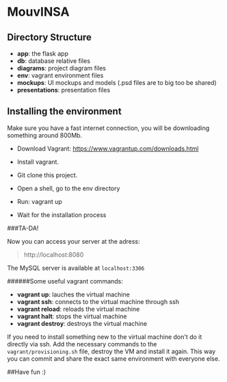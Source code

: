 MouvINSA
========

Directory Structure
-------------------
- __app__: the flask app
- __db__: database relative files
- __diagrams__: project diagram files
- __env__: vagrant environment files
- __mockups__: UI mockups and models (.psd files are to big too be shared)
- __presentations__: presentation files

Installing the environment
--------------------------

Make sure you have a fast internet connection, you will be downloading something around 800Mb.

- Download Vagrant: https://www.vagrantup.com/downloads.html
- Install vagrant.

- Git clone this project.
- Open a shell, go to the env directory
- Run: vagrant up
- Wait for the installation process

###TA-DA!

Now you can access your server at the adress:
> http://localhost:8080

The MySQL server is available at `localhost:3306`

######Some useful vagrant commands:
  - __vagrant up__: lauches the virtual machine
  - __vagrant ssh__: connects to the virtual machine through ssh
  - __vagrant reload__: reloads the virtual machine
  - __vagrant halt__: stops the virtual machine
  - __vagrant destroy__: destroys the virtual machine

If you need to install something new to the virtual machine don't do it directly via ssh.
Add the necessary commands to the `vagrant/provisioning.sh` file, destroy the VM and install it again.
This way you can commit and share the exact same environment with everyone else.

##Have fun :)
